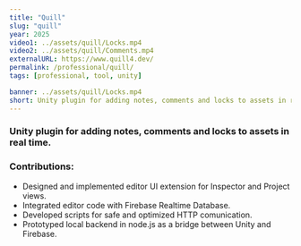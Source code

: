 ```yaml
---
title: "Quill"
slug: "quill"
year: 2025
video1: ../assets/quill/Locks.mp4
video2: ../assets/quill/Comments.mp4
externalURL: https://www.quill4.dev/
permalink: /professional/quill/
tags: [professional, tool, unity]

banner: ../assets/quill/Locks.mp4
short: Unity plugin for adding notes, comments and locks to assets in real time.
---
```


### Unity plugin for adding notes, comments and locks to assets in real time.

### Contributions:
* Designed and implemented editor UI extension for Inspector and Project views.
* Integrated editor code with Firebase Realtime Database.
* Developed scripts for safe and optimized HTTP comunication.
* Prototyped local backend in node.js as a bridge between Unity and Firebase.